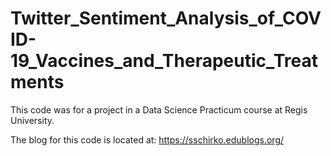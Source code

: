 # Twitter_Sentiment_Analysis_of_COVID-19_Vaccines_and_Therapeutic_Treatments

This code was for a project in a Data Science Practicum course at Regis University.  

The blog for this code is located at: https://sschirko.edublogs.org/
